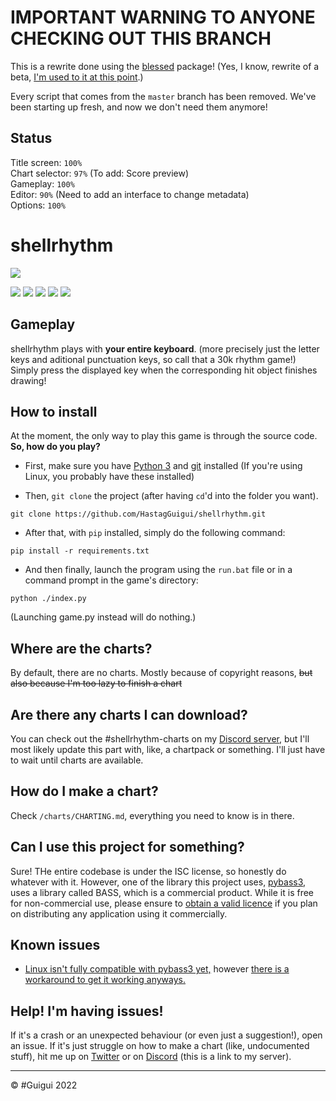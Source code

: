 # IMPORTANT WARNING TO ANYONE CHECKING OUT THIS BRANCH

This is a rewrite done using the [blessed](https://github.com/jquast/blessed/) package!
(Yes, I know, rewrite of a beta, [I'm used to it at this point](https://twitter.com/_GuiguiYT/status/1591835268595720192).)

Every script that comes from the `master` branch has been removed. We've been starting up fresh, and now we don't need them anymore!

## Status

Title screen: `100%`<br/>
Chart selector: `97%` (To add: Score preview)<br/>
Gameplay: `100%`<br/>
Editor: `90%` (Need to add an interface to change metadata)<br/>
Options: `100%`

# shellrhythm
![](./shellrhythm.png)

![](https://img.shields.io/github/issues/HastagGuigui/shellrhythm?style=flat-square) ![](https://img.shields.io/github/forks/HastagGuigui/shellrhythm?style=flat-square) ![](https://img.shields.io/github/stars/HastagGuigui/shellrhythm?color=yellow&style=flat-square) ![](https://img.shields.io/github/license/HastagGuigui/shellrhythm?color=red&style=flat-square) ![](https://img.shields.io/badge/version-0.1-white?style=flat-square)

## Gameplay

shellrhythm plays with **your entire keyboard**. (more precisely just the letter keys and aditional punctuation keys, so call that a 30k rhythm game!)<br/>
Simply press the displayed key when the corresponding hit object finishes drawing!

## How to install

At the moment, the only way to play this game is through the source code. **So, how do you play?**

- First, make sure you have [Python 3](https://www.python.org/downloads/) and [git](https://git-scm.com/downloads) installed (If you're using Linux, you probably have these installed)

- Then, `git clone` the project (after having `cd`'d into the folder you want). 
```
git clone https://github.com/HastagGuigui/shellrhythm.git
```

- After that, with `pip` installed, simply do the following command:
```
pip install -r requirements.txt
```

- And then finally, launch the program using the `run.bat` file or in a command prompt in the game's directory:
```
python ./index.py
```
(Launching game.py instead will do nothing.)

## Where are the charts?

By default, there are no charts. Mostly because of copyright reasons, ~~but also because I'm too lazy to finish a chart~~

## Are there any charts I can download?

You can check out the #shellrhythm-charts on my [Discord server](https://discord.gg/VGxqDahgvY), but I'll most likely update this part with, like, a chartpack or something. I'll just have to wait until charts are available.

## How do I make a chart?

Check `/charts/CHARTING.md`, everything you need to know is in there.

## Can I use this project for something?

Sure! THe entire codebase is under the ISC license, so honestly do whatever with it.
However, one of the library this project uses, [pybass3](https://github.com/devdave/pybass3/), uses a library called BASS, which is a commercial product. While it is free for non-commercial use, please ensure to [obtain a valid licence](http://www.un4seen.com/bass.html#license) if you plan on distributing any application using it commercially.

## Known issues

- [Linux isn't fully compatible with pybass3 yet,](https://github.com/devdave/pybass3/issues/2) however [there is a workaround to get it working anyways.](./docs/PYBASS3_LINUX.md)

## Help! I'm having issues!

If it's a crash or an unexpected behaviour (or even just a suggestion!), open an issue.
If it's just struggle on how to make a chart (like, undocumented stuff), hit me up on [Twitter](https://twitter.com/_GuiguiYT) or on [Discord](https://discord.gg/VGxqDahgvY) (this is a link to my server).

----
© #Guigui 2022
